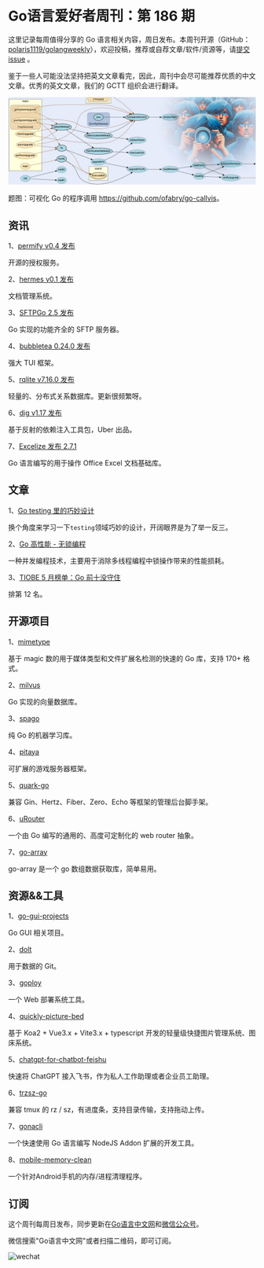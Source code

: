 # Go语言爱好者周刊：第 186 期

这里记录每周值得分享的 Go 语言相关内容，周日发布。本周刊开源（GitHub：[polaris1119/golangweekly](https://github.com/polaris1119/golangweekly)），欢迎投稿，推荐或自荐文章/软件/资源等，请[提交 issue](https://github.com/polaris1119/golangweekly/issues) 。

鉴于一些人可能没法坚持把英文文章看完，因此，周刊中会尽可能推荐优质的中文文章。优秀的英文文章，我们的 GCTT 组织会进行翻译。

![](imgs/issue186/cover.jpg)

题图：可视化 Go 的程序调用 <https://github.com/ofabry/go-callvis>。

## 资讯

1、[permify v0.4 发布](https://github.com/Permify/permify)

开源的授权服务。

2、[hermes v0.1 发布](https://github.com/hashicorp-forge/hermes)

文档管理系统。

3、[SFTPGo 2.5 发布](https://github.com/drakkan/sftpgo)

Go 实现的功能齐全的 SFTP 服务器。

4、[bubbletea 0.24.0 发布](https://github.com/charmbracelet/bubbletea)

强大 TUI 框架。

5、[rqlite v7.16.0 发布](https://github.com/rqlite/rqlite/releases/tag/v7.15.0)

轻量的、分布式关系数据库。更新很频繁呀。

6、[dig v1.17 发布](https://github.com/uber-go/dig)

基于反射的依赖注入工具包，Uber 出品。

7、[Excelize 发布 2.7.1](https://xuri.me/excelize/zh-hans/releases/v2.7.1.html)

Go 语言编写的用于操作 Office Excel 文档基础库。

## 文章

1、[Go testing 里的巧妙设计](https://mp.weixin.qq.com/s/AEsNXL27xUbDvNo_L2WxAQ)

换个角度来学习一下`testing`领域巧妙的设计，开阔眼界是为了举一反三。

2、[Go 高性能 - 无锁编程](https://mp.weixin.qq.com/s/kWpQSJNWoOqV64Ol1sIeow)

一种并发编程技术，主要用于消除多线程编程中锁操作带来的性能损耗。

3、[TIOBE 5 月榜单：Go 前十没守住](https://mp.weixin.qq.com/s/gLuHJRtCVX4KLgY8AV1C6Q)

排第 12 名。

## 开源项目

1、[mimetype](https://github.com/gabriel-vasile/mimetype)

基于 magic 数的用于媒体类型和文件扩展名检测的快速的 Go 库，支持 170+ 格式。

2、[milvus](https://github.com/milvus-io/milvus)

Go 实现的向量数据库。

3、[spago](https://github.com/nlpodyssey/spago)

纯 Go 的机器学习库。

4、[pitaya](https://github.com/topfreegames/pitaya)

可扩展的游戏服务器框架。

5、[quark-go](https://github.com/quarkcms/quark-go)

兼容 Gin、Hertz、Fiber、Zero、Echo 等框架的管理后台脚手架。

6、[uRouter](https://github.com/lxzan/uRouter)

一个由 Go 编写的通用的、高度可定制化的 web router 抽象。

7、[go-array](https://github.com/deatil/go-array)

go-array 是一个 go 数组数据获取库，简单易用。

## 资源&&工具

1、[go-gui-projects](https://github.com/go-graphics/go-gui-projects)

Go GUI 相关项目。

2、[dolt](https://github.com/dolthub/dolt)

用于数据的 Git。

3、[goploy](https://github.com/zhenorzz/goploy)

一个 Web 部署系统工具。

4、[quickly-picture-bed](https://github.com/ischenliang/quickly-picture-bed)

基于 Koa2 + Vue3.x + Vite3.x + typescript 开发的轻量级快捷图片管理系统、图床系统。

5、[chatgpt-for-chatbot-feishu](https://github.com/go-zoox/chatgpt-for-chatbot-feishu)

快速将 ChatGPT 接入飞书，作为私人工作助理或者企业员工助理。

6、[trzsz-go](https://github.com/trzsz/trzsz-go)

兼容 tmux 的 rz / sz，有进度条，支持目录传输，支持拖动上传。

7、[gonacli](https://github.com/wenlng/gonacli)

一个快速使用 Go 语言编写 NodeJS Addon 扩展的开发工具。

8、[mobile-memory-clean](https://github.com/mqy527/mobile-memory-clean)

一个针对Android手机的内存/进程清理程序。

## 订阅

这个周刊每周日发布，同步更新在[Go语言中文网](https://studygolang.com/go/weekly)和[微信公众号](https://weixin.sogou.com/weixin?query=Go%E8%AF%AD%E8%A8%80%E4%B8%AD%E6%96%87%E7%BD%91)。

微信搜索"Go语言中文网"或者扫描二维码，即可订阅。

![wechat](imgs/wechat.png)
